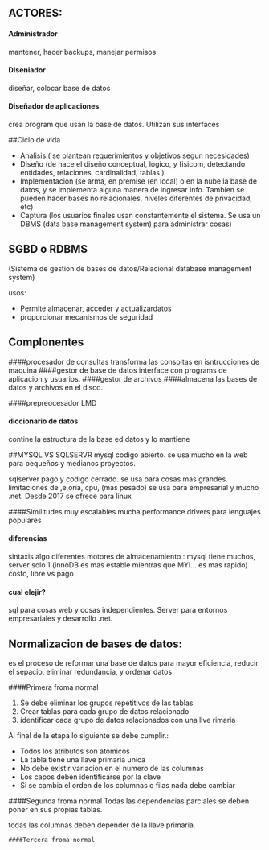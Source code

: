 ## ACTORES:

#### Administrador
mantener, hacer backups, manejar permisos

#### DIseniador
diseñar,  colocar base de datos

#### Diseñador de aplicaciones
crea program que usan la base de datos. Utilizan sus interfaces 

##Ciclo de vida
- Analisis ( se plantean requerimientos y objetivos segun necesidades)
- Diseño (de hace el diseño conceptual, logico, y fisicom, detectando entidades, relaciones, cardinalidad, tablas )
- Implementacion (se arma, en premise (en local) o en la nube la base de datos, y se implementa alguna manera de ingresar info. Tambien se pueden hacer bases no relacionales, niveles diferentes de privacidad, etc)
- Captura (los usuarios finales usan constantemente el sistema. Se usa un DBMS (data base management system) para administrar cosas)


## SGBD o RDBMS 
(Sistema de gestion de bases de datos/Relacional database management system)

usos:
- Permite almacenar, acceder y actualizardatos
- proporcionar mecanismos de seguridad

## Complonentes
####procesador de consultas
transforma las consoltas en isntrucciones de maquina
####gestor de base de datos
interface con programs de aplicacion y usuarios. 
####gestor de archivos
####almacena las bases de datos y archivos en el disco.

####prepreocesador LMD

#### diccionario de datos
contine la estructura de la base ed datos y lo mantiene



##MYSQL VS SQLSERVR
mysql codigo abierto. se usa mucho en la web para pequeños y medianos proyectos. 

sqlserver pago y codigo cerrado. se usa para cosas mas grandes. limitaciones de ,e,oria, cpu, (mas pesado) se usa para empresarial y mucho .net. Desde 2017 se ofrece para linux

####Similitudes
muy escalables
mucha performance
drivers para lenguajes populares

#### diferencias
sintaxis algo diferentes
motores de almacenamiento : mysql tiene muchos, server solo 1
(innoDB es mas estable mientras que MYI... es mas rapido)
costo, libre vs pago

#### cual elejir?
sql para cosas web y cosas independientes. Server para entornos empresariales y desarrollo .net. 


## Normalizacion de bases de datos:

 es el proceso de reformar una base de datos para mayor eficiencia, reducir el sepacio, eliminar redundancia, y ordenar datos
 
 ####Primera froma normal
 1) Se debe eliminar los grupos repetitivos de las tablas
 2) Crear tablas para cada grupo de datos relacionado
 3) identificar cada grupo de datos relacionados con una llve rimaria
 
 Al final de la etapa lo siguiente se debe cumplir.:
  - Todos los atributos son atomicos
  - La tabla tiene una llave primaria unica
  - No debe existir variacion en el numero de las columnas
  - Los capos deben identificarse por la clave
  - Si se cambia el orden de los columnas o filas nada debe cambiar
  
 
   ####Segunda froma normal
   Todas las dependencias parciales se deben poner en sus propias tablas.
   
   todas las columnas deben depender de la llave primaria.
   
   
   
   
    ####Tercera froma normal